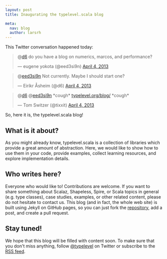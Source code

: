 ```yaml
---
layout: post
title: Inaugurating the typelevel.scala blog

meta:
  nav: blog
  author: larsrh
---
```


This Twitter conversation happened today:

<div>
  <blockquote><p>@<a href="https://twitter.com/d6">d6</a> do you have a blog on numerics, marcos, and performance?</p>&mdash; eugene yokota (@eed3si9n) <a href="https://twitter.com/eed3si9n/status/319711014620897280">April 4, 2013</a></blockquote>
  <blockquote><p>@<a href="https://twitter.com/eed3si9n">eed3si9n</a> Not currently. Maybe I should start one?</p>&mdash; Eiríkr Åsheim (@d6) <a href="https://twitter.com/d6/status/319804225607585794">April 4, 2013</a></blockquote>
  <blockquote><p>@<a href="https://twitter.com/d6">d6</a> @<a href="https://twitter.com/eed3si9n">eed3si9n</a> *cough* <a href="http://t.co/07ye9z78Qc" title="http://typelevel.org/blog/">typelevel.org/blog/</a> *cough*</p>&mdash; Tom Switzer (@tixxit) <a href="https://twitter.com/tixxit/status/319805809586495489">April 4, 2013</a></blockquote>
</div>

So, here it is, the typelevel.scala blog!

What is it about?
-----------------

As you might already know, typelevel.scala is a collection of libraries which provide a great amount of abstraction.
Here, we would like to show how to use them in your code, provide examples, collect learning resources, and explore implementation details.

Who writes here?
----------------

Everyone who would like to! Contributions are welcome.
If you want to share something about Scalaz, Shapeless, Spire, or Scala topics in general (e.g. type classes), case studies, examples, or other related content, please do not hesitate to contact us.
This blog (and in fact, the whole web site) is built using Jekyll on GitHub pages, so you can just fork the <a href="https://github.com/typelevel/typelevel.github.com">repository</a>, add a post, and create a pull request.

Stay tuned!
-----------

We hope that this blog will be filled with content soon.
To make sure that you don't miss anything, follow <a href="https://twitter.com/typelevel">@typelevel</a> on Twitter or subscribe to the <a href="/blog/feed.rss">RSS feed</a>.
